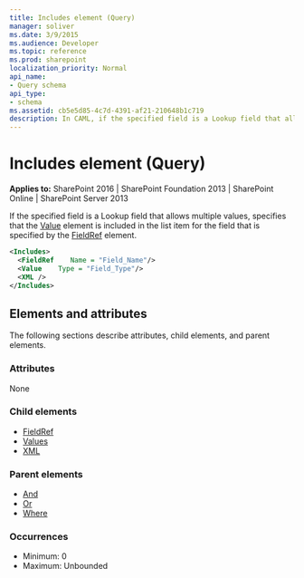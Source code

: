 ```yaml
---
title: Includes element (Query)
manager: soliver
ms.date: 3/9/2015
ms.audience: Developer
ms.topic: reference
ms.prod: sharepoint
localization_priority: Normal
api_name:
- Query schema
api_type:
- schema
ms.assetid: cb5e5d85-4c7d-4391-af21-210648b1c719
description: In CAML, if the specified field is a Lookup field that allows multiple values, specifies that the Value element is included in the list item for the field that is specified by the FieldRef element. 
---
```


# Includes element (Query)

**Applies to:** SharePoint 2016 | SharePoint Foundation 2013 | SharePoint Online | SharePoint Server 2013
  
If the specified field is a Lookup field that allows multiple values, specifies that the [Value](values-element-query.md) element is included in the list item for the field that is specified by the [FieldRef](fieldref-element-query.md) element. 
  
```XML
<Includes>
  <FieldRef    Name = "Field_Name"/>
  <Value    Type = "Field_Type"/>
  <XML />
</Includes>
```

## Elements and attributes

The following sections describe attributes, child elements, and parent elements.

### Attributes

None
   
### Child elements

- [FieldRef](fieldref-element-query.md)
- [Values](values-element-query.md)
- [XML](xml-element.md)
   
### Parent elements

- [And](and-element-query.md)
- [Or](or-element-query.md)
- [Where](where-element-query.md)
   
### Occurrences

- Minimum: 0
- Maximum: Unbounded 
   

